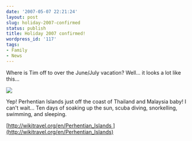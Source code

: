 ```yaml
---
date: '2007-05-07 22:21:24'
layout: post
slug: holiday-2007-confirmed
status: publish
title: Holiday 2007 confirmed!
wordpress_id: '117'
tags:
- Family
- News
---
```


Where is Tim off to over the June/July vacation? Well... it looks a lot like this...

![](http://upload.wikimedia.org/wikipedia/en/5/57/SouthBeach_Curve.JPG)

Yep! Perhentian Islands just off the coast of Thailand and Malaysia baby! I can't wait... Ten days of soaking up the sun, scuba diving, snorkelling, swimming, and sleeping.

[http://wikitravel.org/en/Perhentian_Islands ](http://wikitravel.org/en/Perhentian_Islands)
